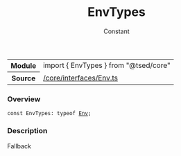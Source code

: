 
<header class="symbol-info-header"><h1 id="envtypes">EnvTypes</h1><label class="symbol-info-type-label const">Constant</label></header>
<!-- summary -->
<section class="symbol-info"><table class="is-full-width"><tbody><tr><th>Module</th><td><div class="lang-typescript"><span class="token keyword">import</span> { EnvTypes }&nbsp;<span class="token keyword">from</span>&nbsp;<span class="token string">"@tsed/core"</span></div></td></tr><tr><th>Source</th><td><a href="https://github.com/Romakita/ts-express-decorators/blob/v4.17.6/src//core/interfaces/Env.ts#L0-L0">/core/interfaces/Env.ts</a></td></tr></tbody></table></section>
<!-- overview -->


### Overview


<pre><code class="typescript-lang "><span class="token keyword">const</span> EnvTypes<span class="token punctuation">:</span> typeof <a href="#api/core/env"><span class="token">Env</span></a><span class="token punctuation">;</span></code></pre>


<!-- Parameters -->

<!-- Description -->


### Description

Fallback

<!-- Members -->

